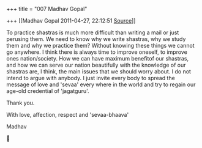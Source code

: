 +++
title = "007 Madhav Gopal"

+++
[[Madhav Gopal	2011-04-27, 22:12:51 [Source](https://groups.google.com/g/bvparishat/c/gEYWpLS1S5c)]]



To practice shastras is much more difficult than writing a mail or just perusing them. We need to know why we write shastras, why we study them and why we practice them? Without knowing these things we cannot go anywhere. I think there is always time to improve oneself, to improve ones nation/society. How we can have maximum benefitof our shastras, and how we can serve our nation beautifully with the knowledge of our shastras are, I think, the main issues that we should worry about. I do not intend to argue with anybody. I just invite every body to spread the message of love and 'sevaa' every where in the world and try to regain our age-old credential of 'jagatguru'.



Thank you.



With love, affection, respect and 'sevaa-bhaava'

Madhav  
  




